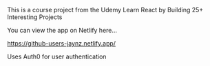 This is a course project from the Udemy Learn React by Building 25+ Interesting Projects

You can view the app on Netlify here...

https://github-users-jaynz.netlify.app/

Uses Auth0 for user authentication
